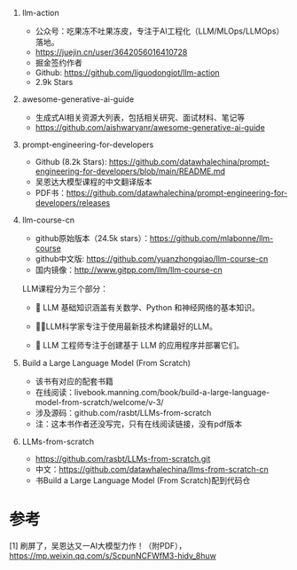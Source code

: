 1. llm-action
   - 公众号：吃果冻不吐果冻皮，专注于AI工程化（LLM/MLOps/LLMOps）落地。
   - https://juejin.cn/user/3642056016410728
   - 掘金签约作者
   - Github: https://github.com/liguodongiot/llm-action
   - 2.9k Stars

2. awesome-generative-ai-guide
   - 生成式AI相关资源大列表，包括相关研究、面试材料、笔记等
   - https://github.com/aishwaryanr/awesome-generative-ai-guide

3. prompt-engineering-for-developers
    - Github (8.2k Stars): https://github.com/datawhalechina/prompt-engineering-for-developers/blob/main/README.md
    - 吴恩达大模型课程的中文翻译版本
    - PDF书：https://github.com/datawhalechina/prompt-engineering-for-developers/releases

4. llm-course-cn

    - github原始版本（24.5k stars）：https://github.com/mlabonne/llm-course
    - github中文版: https://github.com/yuanzhongqiao/llm-course-cn
    - 国内镜像：http://www.gitpp.com/llm/llm-course-cn

    LLM课程分为三个部分：

    - 🧩 LLM 基础知识涵盖有关数学、Python 和神经网络的基本知识。
    
    - 🧑‍🔬LLM科学家专注于使用最新技术构建最好的LLM。
    
    - 👷 LLM 工程师专注于创建基于 LLM 的应用程序并部署它们。

5. Build a Large Language Model (From Scratch)

   - 该书有对应的配套书籍
   - 在线阅读：livebook.manning.com/book/build-a-large-language-model-from-scratch/welcome/v-3/
   - 涉及源码：github.com/rasbt/LLMs-from-scratch
   - 注：这本书作者还没写完，只有在线阅读链接，没有pdf版本

6. LLMs-from-scratch
   - https://github.com/rasbt/LLMs-from-scratch.git
   - 中文：https://github.com/datawhalechina/llms-from-scratch-cn
   - 书Build a Large Language Model (From Scratch)配到代码仓
   
# 参考

[1] 刷屏了，吴恩达又一AI大模型力作！（附PDF），https://mp.weixin.qq.com/s/ScpunNCFWfM3-hidv_8huw